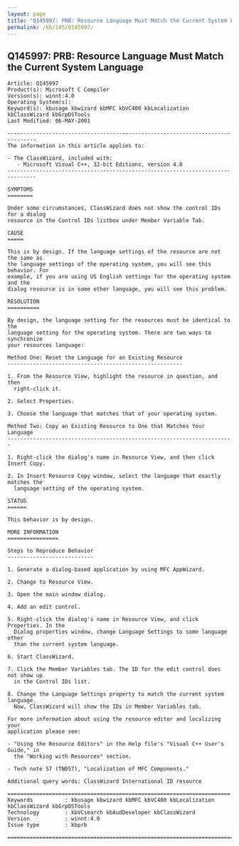 ```yaml
---
layout: page
title: "Q145997: PRB: Resource Language Must Match the Current System Language"
permalink: /kb/145/Q145997/
---
```


## Q145997: PRB: Resource Language Must Match the Current System Language

	Article: Q145997
	Product(s): Microsoft C Compiler
	Version(s): winnt:4.0
	Operating System(s): 
	Keyword(s): kbusage kbwizard kbMFC kbVC400 kbLocalization kbClassWizard kbGrpDSTools
	Last Modified: 06-MAY-2001
	
	-------------------------------------------------------------------------------
	The information in this article applies to:
	
	- The ClassWizard, included with:
	   - Microsoft Visual C++, 32-bit Editions, version 4.0 
	-------------------------------------------------------------------------------
	
	SYMPTOMS
	========
	
	Under some circumstances, ClassWizard does not show the control IDs for a dialog
	resource in the Control IDs listbox under Member Variable Tab.
	
	CAUSE
	=====
	
	This is by design. If the language settings of the resource are not the same as
	the language settings of the operating system, you will see this behavior. For
	example, if you are using US English settings for the operating system and the
	dialog resource is in some other language, you will see this problem.
	
	RESOLUTION
	==========
	
	By design, the language setting for the resources must be identical to the
	language setting for the operating system. There are two ways to synchronize
	your resources language:
	
	Method One: Reset the Language for an Existing Resource
	-------------------------------------------------------
	
	1. From the Resource View, highlight the resource in question, and then
	  right-click it.
	
	2. Select Properties.
	
	3. Choose the language that matches that of your operating system.
	
	Method Two: Copy an Existing Resource to One that Matches Your Language
	-----------------------------------------------------------------------
	
	1. Right-click the dialog's name in Resource View, and then click Insert Copy.
	
	2. In Insert Resource Copy window, select the language that exactly matches the
	  language setting of the operating system.
	
	STATUS
	======
	
	This behavior is by design.
	
	MORE INFORMATION
	================
	
	Steps to Reproduce Behavior
	---------------------------
	
	1. Generate a dialog-based application by using MFC AppWizard.
	
	2. Change to Resource View.
	
	3. Open the main window dialog.
	
	4. Add an edit control.
	
	5. Right-click the dialog's name in Resource View, and click Properties. In the
	  Dialog properties window, change Language Settings to some language other
	  than the current system language.
	
	6. Start ClassWizard.
	
	7. Click the Member Variables tab. The ID for the edit control does not show up
	  in the Control IDs list.
	
	8. Change the Language Settings property to match the current system language.
	  Now, ClassWizard will show the IDs in Member Variables tab.
	
	For more information about using the resource editor and localizing your
	application please see:
	
	- "Using the Resource Editors" in the Help file's "Visual C++ User's Guide," in
	  the "Working with Resources" section.
	
	- Tech note 57 (TN057), "Localization of MFC Components."
	
	Additional query words: ClassWizard International ID resource
	
	======================================================================
	Keywords          : kbusage kbwizard kbMFC kbVC400 kbLocalization kbClassWizard kbGrpDSTools 
	Technology        : kbVCsearch kbAudDeveloper kbClassWizard
	Version           : winnt:4.0
	Issue type        : kbprb
	
	=============================================================================
	
